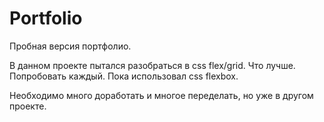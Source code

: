 # Portfolio
Пробная версия портфолио.

В данном проекте пытался разобраться в css flex/grid. Что лучше. Попробовать каждый.
Пока использовал css flexbox.

Необходимо много доработать и многое переделать, но уже в другом проекте.
